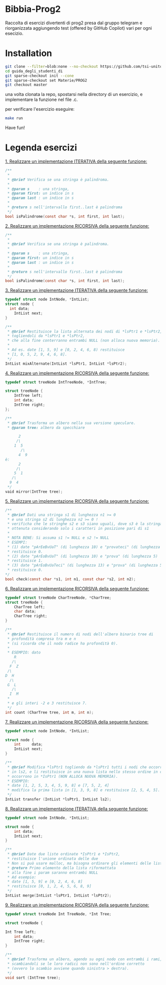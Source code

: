 # Bibbia-Prog2

Raccolta di esercizi divertenti di prog2 presa dal gruppo telegram e riorganizzata aggiungendo test (offered by GitHub Copilot) vari per ogni esecizio.

# Installation

```bash
git clone --filter=blob:none --no-checkout https://github.com/tsi-unito/guida_degli_studenti_di.git
cd guida_degli_studenti_di
git sparse-checkout init --cone
git sparse-checkout set Materie/PROG2
git checkout master
```

una volta clonata la repo, spostarsi nella directory di un esercizio, e implementare la funzione nel file .c.

per verificare l'esercizio eseguire:

```bash
make run

```

Have fun!


# Legenda esercizi



[1. Realizzare un implementazione ITERATIVA della seguente funzione:](es_1/palindrome.c)
```C
/** 
 *
 * @brief Verifica se una stringa è palindroma.
 * 
 * @param s    : una stringa, 
 * @param first: un indice in s
 * @param last : un indice in s
 * 
 * @return s nell'intervallo first..last è palindroma
 ﻿*/
bool isPalindrome(const char *s, int first, int last);
```

[2. Realizzare un implementazione RICORSIVA della seguente funzione:](es_2/palindrome.c)
```C
/** 
 *
 * @brief Verifica se una stringa è palindroma.
 * 
 * @param s    : una stringa, 
 * @param first: un indice in s
 * @param last : un indice in s
 * 
 * @return s nell'intervallo first..last è palindroma
 ﻿*/
bool isPalindrome(const char *s, int first, int last);
```


[3. Realizzare un implementazione ITERATIVA della seguente funzione:](es_3/mixAlternate.c)
``` C
typedef struct node IntNode, *IntList;
struct node {
  int data;
	IntList next;
}

/** 
 * @brief Restituisce la lista alternata dei nodi di *lsPtr1 e *lsPtr2,
 * togliendoli da *lsPtr1 e *lsPtr2, 
 * che alla fine conterranno entrambi NULL (non alloca nuova memoria). 
 * 
 * Ad es. date [1, 5, 9] e [0, 2, 4, 6, 8) restituisce
 * [1, 0, 5, 2, 9, 4, 6, 8].
 */
IntList mixAlternate(IntList *lsPtr1, IntList *lsPtr2);
```

[4. Realizzare un implementazione RICORSIVA della seguente funzione:](es_4/mirror.c)

```C
typedef struct treeNode IntTreeNode, *IntTree;

struct treeNode {
	IntTree left;
	int data;
	IntTree right;
};

/**
 * @brief Trasforma un albero nella sua versione speculare.
 * @param tree: albero da specchiare

	  2
	 /\ 
    1  5
       /\ 
      4  9
è:
	  2
	 /\ 
    5  1
   /\ 
  9  4
 */ 
vaid mirror(IntTree tree);
```

[5. Realizzare un implementazione RICORSIVA della seguente funzione:](es_5/check.c)

```C
/**
 * @brief Dati una stringa s1 di lunghezza n1 >= 0 
 * e una stringa s2 di lunghezza n2 >= 0 !
 * verificha che le stringhe s2 e s3 siano uguali, dove s3 è la stringa
 * ottenuta considerando solo i caratteri in posizione pari di s1
 * 
 * NOTA BENE: Si assuma s1 != NULL e s2 != NULL 
 * ESEMPI:
 * (1) date "pArEeBvUaT" (di lunghezza 10) e "provateci" (di lunghezza 9)
 * restituisce 0.
 * (2) date "pArEoBvUaT" (di lunghezza 10) e "prova" (di lunghezza 5)
 * restituisce 1.
 * (3) date "pArEoBvUaTeci" (di lunghezza 13) e "prova" (di lunghezza 5)
 * restituisce 0.
*/
bool check(const char *s1, int n1, const char *s2, int n2);
```

[6. Realizzare un implementazione RICORSIVA della seguente funzione:](es_6/count.c)
```C
typedef struct treeNode CharTreeNode, *CharTree;
struct treeNode {
	CharTree left;
	char data;
	CharTree right;
}

/**
 * @brief Restituisce il numero di nodi dell'albero binario tree di
 * profondità compresa tra m e n
 * (si ricorda che il nodo radice ha profondità 0).
 * 
 * ESEMPIO: dato  
    R
   /\  
  F  Z
 /\
D  H
  /\
 G  L
   /\
  I  M
 * 
 * e gli interi -2 e 3 restituisce 7.
 */
int count (CharTree tree, int m, int n);
```


[7. Realizzare un implementazione RICORSIVA della seguente funzione:](es_7/transfer.c)
```C
typedef struct node IntNode, *IntList;

struct node {
	int     data; 
	IntList next;
}

/**
 * @brief Modifica *lsPtr1 togliendo da *lsPtr1 tutti i nodi che occorrono
 * in ls2, ﻿﻿e li restituisce in una nuova lista nello stesso ordine in cui
 * occorrono in *IsPtr1 (NON ALLOCA NUOVA MEMORIA).
 * ESEMPIO:
 * date [1, 2, 5, 3, 4, 5, 9, 8] e [7, 5, 2, 4]
 * modifica la prima lista in [1, 3, 9, 8] e restituisce [2, 5, 4, 5].
 */
IntList transfer (IntList *lsPtr1, IntList ls2);

```

[8. Realizzare un implementazione ITERATIVA della seguente funzione:](es_8/merge.c)
```C
typedef struct node IntNode, *IntList;

struct node {
	int data;
	IntList next;
}

/**
 * @brief Date due liste ordinate *IsPtr1 e *IsPtr2, 
 * restituisce l'unione ordinata delle due
 * Non si può usare malloc, ma bisogna ordinare gli elementi delle liste
 * @return Primo elemento della lista riformattata 
 * alla fine i param saranno entrambi NULL
 * Ad esempio:
 * date [1, 5, 9] e [0, 2, 4, 6, 8] 
 * restituisce [0, 1, 2, 4, 5, 6, 8, 9]
 */
IntList merge(IntList *lsPtr1, IntList *lsPtr2);
```

[9. Realizzare un implementazione RICORSIVA della seguente funzione:](es_9/sort.c)
```C
typedef struct treeNode Int TreeNode, *Int Tree;

struct treeNode {

Int Tree left;
	int data;
	IntTree right;
}

/**
 * @brief Trasforma un albero, agendo su ogni nodo con entrambi i rami,
 * scambiandoli se le loro radici non sono nell'ordine corretto 
 * (ovvero lo scambio avviene quando sinistra > destra).
 */
void sort (IntTree tree);
```



